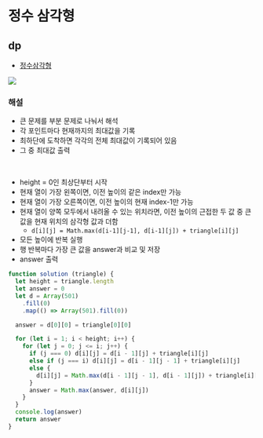 
# 정수 삼각형

## dp
  - [정수삼각형](https://programmers.co.kr/learn/courses/30/lessons/43105?language=python3)

<img src="https://user-images.githubusercontent.com/62092665/137472460-437b1872-a057-48a5-9679-36702f19de11.png">



### 해설
  - 큰 문제를 부분 문제로 나눠서 해석
  - 각 포인트마다 현재까지의 최대값을 기록
  - 최하단에 도착하면 각각의 전체 최대값이 기록되어 있음
  - 그 중 최대값 출력

  <br>

  - height = 0인 최상단부터 시작
  - 현재 열이 가장 왼쪽이면, 이전 높이의 같은 index만 가능
  - 현재 열이 가장 오른쪽이면, 이전 높이의 현재 index-1만 가능
  - 현재 열이 양쪽 모두에서 내려올 수 있는 위치라면, 이전 높이의 근접한 두 값 중 큰 값을 현재 위치의 삼각형 값과 더함
    - `d[i][j] = Math.max(d[i-1][j-1], d[i-1][j]) + triangle[i][j]`
  - 모든 높이에 반복 실행
  - 행 반복마다 가장 큰 값을 answer과 비교 및 저장
  - answer 출력

```javascript
function solution (triangle) {
  let height = triangle.length
  let answer = 0
  let d = Array(501)
    .fill(0)
    .map(() => Array(501).fill(0))

  answer = d[0][0] = triangle[0][0]

  for (let i = 1; i < height; i++) {
    for (let j = 0; j <= i; j++) {
      if (j === 0) d[i][j] = d[i - 1][j] + triangle[i][j]
      else if (j === i) d[i][j] = d[i - 1][j - 1] + triangle[i][j]
      else {
        d[i][j] = Math.max(d[i - 1][j - 1], d[i - 1][j]) + triangle[i][j]
      }
      answer = Math.max(answer, d[i][j])
    }
  }
  console.log(answer)
  return answer
}

```